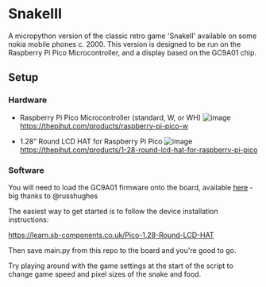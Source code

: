 # SnakeIII

A micropython version of the classic retro game 'SnakeII' available on some nokia mobile phones c. 2000. 
This version is designed to be run on the Raspberry Pi Pico Microcontroller, and a display based on the GC9A01 chip.

## Setup

### Hardware
- Raspberry Pi Pico Microcontroller (standard, W, or WH)
![image](https://github.com/arneyjfs/snakeIII/assets/53710727/eb8b3fc9-d5a4-46c8-b186-6c34b18ab11f)
https://thepihut.com/products/raspberry-pi-pico-w

- 1.28” Round LCD HAT for Raspberry Pi Pico
![image](https://github.com/arneyjfs/snakeIII/assets/53710727/391df0e3-58a4-452a-bbe6-535fcef4a72d)
https://thepihut.com/products/1-28-round-lcd-hat-for-raspberry-pi-pico

### Software
You will need to load the GC9A01 firmware onto the board, available [here](https://github.com/russhughes/gc9a01_mpy) - big thanks to @russhughes

The easiest way to get started is to follow the device installation instructions:

https://learn.sb-components.co.uk/Pico-1.28-Round-LCD-HAT

Then save main.py from this repo to the board and you're good to go.

Try playing around with the game settings at the start of the script to change game speed and pixel sizes of the snake and food.


